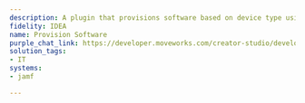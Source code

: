 ```yaml
---
description: A plugin that provisions software based on device type using Jamf.
fidelity: IDEA
name: Provision Software
purple_chat_link: https://developer.moveworks.com/creator-studio/developer-tools/purple-chat?purple_chat_v1=%7B%22messages%22%3A%5B%7B%22from%22%3A%22USER%22%2C%22text%22%3A%22I+need+to+set+up+Photoshop+on+my+new+MacBook.%22%7D%2C%7B%22from%22%3A%22ANNOTATION%22%2C%22text%22%3A%22Queries+Jamf+for+device+details+and+compatible+software+packages%22%7D%2C%7B%22from%22%3A%22BOT%22%2C%22text%22%3A%22To+install+Adobe+Photoshop+on+your+MacBook%2C+I+need+to+verify+a+few+details.%22%2C%22cards%22%3A%5B%7B%22title%22%3A%22Device+Type%3A+MacBook%22%2C%22text%22%3A%22%3Cb%3ESoftware%3A%3C%2Fb%3E+Adobe+Photoshop%3Cbr%3E%3Cb%3EDevice+ID%3A%3C%2Fb%3E+Please+provide%22%7D%2C%7B%22buttons%22%3A%5B%7B%22text%22%3A%22Continue+with+this+device%22%7D%2C%7B%22text%22%3A%22Use+a+different+device%22%7D%5D%7D%5D%7D%2C%7B%22from%22%3A%22USER%22%2C%22text%22%3A%22My+device+ID+is+123456.%22%7D%2C%7B%22from%22%3A%22BOT%22%2C%22text%22%3A%22%3Cp%3EConfirm+software+installation%3Cbr%3E%3C%2Fp%3E%22%2C%22cards%22%3A%5B%7B%22title%22%3A%22%3Cp%3EAdobe+Photoshop+on+MacBook%3Cbr%3E%3C%2Fp%3E%22%2C%22text%22%3A%22%3Cp%3E%3Cb%3EDevice+ID%3A%3C%2Fb%3E+123456%3Cbr%3E%3Cb%3ELicense%3A%3C%2Fb%3E+Single+User%3Cbr%3E%3C%2Fp%3E%22%2C%22buttons%22%3A%5B%7B%22style%22%3A%22PRIMARY%22%2C%22text%22%3A%22Install+Photoshop%22%7D%2C%7B%22text%22%3A%22Edit+Details%22%7D%2C%7B%22text%22%3A%22Cancel%22%7D%5D%7D%5D%7D%5D%2C%22settings%22%3A%7B%22colorStyle%22%3A%22LIGHT%22%2C%22startTime%22%3A%2211%3A43%2BAM%22%2C%22defaultPerson%22%3A%22GWEN%22%2C%22editable%22%3Atrue%2C%22botName%22%3A%22%22%2C%22botImageUrl%22%3A%22%22%7D%7D
solution_tags:
- IT
systems:
- jamf

---
```

